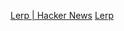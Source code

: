 
[Lerp | Hacker News](https://news.ycombinator.com/item?id=35467043)
[Lerp](https://rachsmith.com/lerp/)
